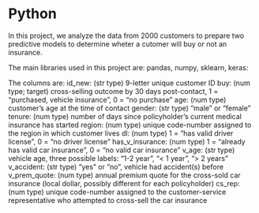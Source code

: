 # Python
In this project, we analyze the data from 2000 customers to prepare two predictive models to determine wheter a cutomer will buy or not an insurance.

The main libraries used in this project are: pandas, numpy, sklearn, keras:

The columns are:
id_new: (str type) 9-letter unique customer ID
buy: (num type; target) cross-selling outcome by 30 days post-contact, 1 = “purchased, vehicle insurance”, 0 = “no purchase”
age: (num type) customer’s age at the time of contact
gender: (str type) “male” or “female”
tenure: (num type) number of days since policyholder’s current medical insurance has started
region: (num type) unique code-number assigned to the region in which customer lives
dl: (num type) 1 = “has valid driver license”, 0 = “no driver license”
has_v_insurance: (num type) 1 = “already has valid car insurance”, 0 = “no valid car insurance”
v_age: (str type) vehicle age, three possible labels: “1-2 year”, “< 1 year”, “> 2 years”
v_accident: (str type) “yes” or “no”, vehicle had accident(s) before
v_prem_quote: (num type) annual premium quote for the cross-sold car insurance (local dollar, possibly different for each policyholder)
cs_rep: (num type) unique code-number assigned to the customer-service representative who attempted to cross-sell the car insurance
